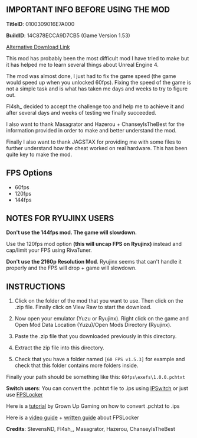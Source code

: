 ## IMPORTANT INFO BEFORE USING THE MOD

**TitleID**: 0100309016E7A000

**BuildID**: 14C878ECCA9D7CB5 (Game Version 1.53)

[Alternative Download Link](https://gamebanana.com/mods/494571)

This mod has probably been the most difficult mod I have tried to make but it has helped me to learn several things about Unreal Engine 4.

The mod was almost done, I just had to fix the game speed (the game would speed up when you unlocked 60fps). Fixing the speed of the game is not a simple task and is what has taken me days and weeks to try to figure out.

Fl4sh_ decided to accept the challenge too and help me to achieve it and after several days and weeks of testing we finally succeeded.

I also want to thank Masagrator and Hazerou + ChanseyIsTheBest for the information provided in order to make and better understand the mod.

Finally I also want to thank JAGSTAX for providing me with some files to further understand how the cheat worked on real hardware. This has been quite key to make the mod.

## FPS Options

- 60fps
- 120fps
- 144fps

## NOTES FOR RYUJINX USERS

**Don't use the 144fps mod. The game will slowdown.** 

Use the 120fps mod option **(this will uncap FPS on Ryujinx)** instead and cap/limit your FPS using RivaTuner.

**Don't use the 2160p Resolution Mod**. Ryujinx seems that can't handle it properly and the FPS will drop + game will slowdown.

## INSTRUCTIONS

1. Click on the folder of the mod that you want to use. Then click on the .zip file. Finally click on View Raw to start the download.

2. Now open your emulator (Yuzu or Ryujinx). Right click on the game and Open Mod Data Location (Yuzu)/Open Mods Directory (Ryujinx).

3. Paste the .zip file that you downloaded previously in this directory.

4. Extract the zip file into this directory.

5. Check that you have a folder named `[60 FPS v1.5.3]` for example and check that this folder contains more folders inside.

Finally your path should be something like this: `60fps\exefs\1.0.0.pchtxt`

**Switch users**: You can convert  the .pchtxt file to .ips using [IPSwitch](https://github.com/3096/ipswitch) or just use [FPSLocker](https://github.com/masagrator/FPSLocker)

Here is a [tutorial](https://youtu.be/m-V6Rs2sm9w?si=-b10u6yv0dhih5Kk) by Grown Up Gaming on how to convert .pchtxt to .ips

Here is a [video guide](https://youtu.be/0X5g6HF7LB4?si=n-UtFAEAj2VtjEQQ) + [written guide](https://rentry.co/NSwitch60FPSLockerGuide) about FPSLocker

**Credits**: StevensND, Fl4sh_, Masagrator, Hazerou, ChanseyIsTheBest